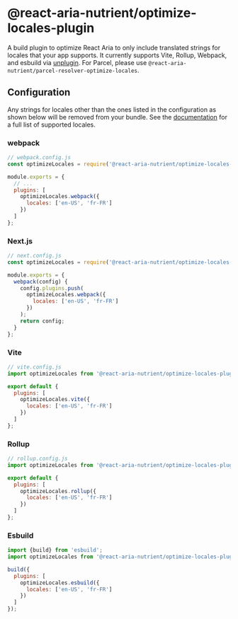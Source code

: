 # @react-aria-nutrient/optimize-locales-plugin

A build plugin to optimize React Aria to only include translated strings for locales that your app supports. It currently supports Vite, Rollup, Webpack, and esbuild via [unplugin](https://github.com/unjs/unplugin). For Parcel, please use `@react-aria-nutrient/parcel-resolver-optimize-locales`.

## Configuration

Any strings for locales other than the ones listed in the configuration as shown below will be removed from your bundle. See the [documentation](https://react-spectrum.adobe.com/react-aria/internationalization.html#supported-locales) for a full list of supported locales.

### webpack

```js
// webpack.config.js
const optimizeLocales = require('@react-aria-nutrient/optimize-locales-plugin');

module.exports = {
  // ...
  plugins: [
    optimizeLocales.webpack({
      locales: ['en-US', 'fr-FR']
    })
  ]
};
```

### Next.js

```js
// next.config.js
const optimizeLocales = require('@react-aria-nutrient/optimize-locales-plugin');

module.exports = {
  webpack(config) {
    config.plugins.push(
      optimizeLocales.webpack({
        locales: ['en-US', 'fr-FR']
      })
    );
    return config;
  }
};
```

### Vite

```js
// vite.config.js
import optimizeLocales from '@react-aria-nutrient/optimize-locales-plugin';

export default {
  plugins: [
    optimizeLocales.vite({
      locales: ['en-US', 'fr-FR']
    })
  ]
};
```

### Rollup

```js
// rollup.config.js
import optimizeLocales from '@react-aria-nutrient/optimize-locales-plugin';

export default {
  plugins: [
    optimizeLocales.rollup({
      locales: ['en-US', 'fr-FR']
    })
  ]
};
```

### Esbuild

```js
import {build} from 'esbuild';
import optimizeLocales from '@react-aria-nutrient/optimize-locales-plugin';

build({
  plugins: [
    optimizeLocales.esbuild({
      locales: ['en-US', 'fr-FR']
    })
  ]
});
```
